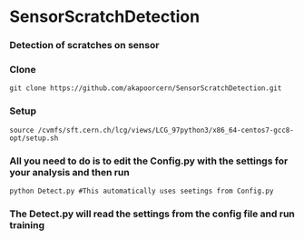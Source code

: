 # SensorScratchDetection

### Detection of scratches on sensor

### Clone

```
git clone https://github.com/akapoorcern/SensorScratchDetection.git

```

### Setup

```
source /cvmfs/sft.cern.ch/lcg/views/LCG_97python3/x86_64-centos7-gcc8-opt/setup.sh

```

### All you need to do is to edit the Config.py with the settings for your analysis and then run 

``` 
python Detect.py #This automatically uses seetings from Config.py

```

### The Detect.py will read the settings from the config file and run training
